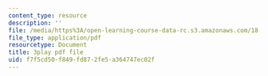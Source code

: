 ```yaml
---
content_type: resource
description: ''
file: /media/https%3A/open-learning-course-data-rc.s3.amazonaws.com/18-01sc-single-variable-calculus-fall-2010/f7f5cd50f849fd872fe5a364747ec02f_pWXh5t-37Qg.pdf
file_type: application/pdf
resourcetype: Document
title: 3play pdf file
uid: f7f5cd50-f849-fd87-2fe5-a364747ec02f
---
```

